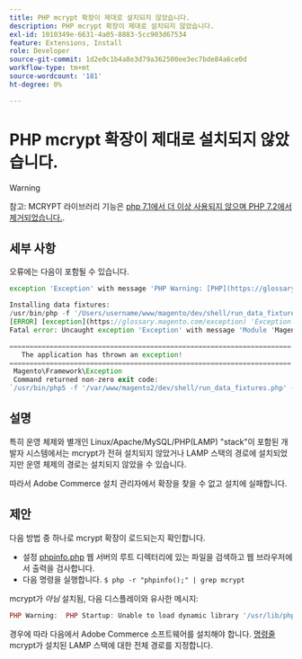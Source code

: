 ```yaml
---
title: PHP mcrypt 확장이 제대로 설치되지 않았습니다.
description: PHP mcrypt 확장이 제대로 설치되지 않았습니다.
exl-id: 1010349e-6631-4a05-8883-5cc903d67534
feature: Extensions, Install
role: Developer
source-git-commit: 1d2e0c1b4a8e3d79a362500ee3ec7bde84a6ce0d
workflow-type: tm+mt
source-wordcount: '181'
ht-degree: 0%

---
```


# PHP mcrypt 확장이 제대로 설치되지 않았습니다.

>[!WARNING]
>
>참고: MCRYPT 라이브러리 기능은 [php 7.1에서 더 이상 사용되지 않으며 PHP 7.2에서 제거되었습니다.](https://www.php.net/manual/en/intro.mcrypt.php).

## 세부 사항

오류에는 다음이 포함될 수 있습니다.

```php
exception 'Exception' with message 'PHP Warning: [PHP](https://glossary.magento.com/php) Startup: Unable to load dynamic [library](https://glossary.magento.com/library) '/usr/lib/php5/20121212/mcrypt.so' - /usr/lib/php5/20121212/mcrypt.so: cannot open shared object file: No such file or directory
```

```php
Installing data fixtures:
/usr/bin/php -f '/Users/username/www/magento/dev/shell/run_data_fixtures.php' -- --bootstrap='MAGE_DIRS[base][path]=/Users/username/www/magento' 2>&1
[ERROR] [exception](https://glossary.magento.com/exception) 'Exception' with message '
Fatal error: Uncaught exception 'Exception' with message 'Module 'Magento_Core' depends on 'mcrypt' PHP [extension](https://glossary.magento.com/extension) that is not loaded.'
```

```php
======================================================================
   The application has thrown an exception!
======================================================================
 Magento\Framework\Exception
 Command returned non-zero exit code:
`/usr/bin/php5 -f '/var/www/magento2/dev/shell/run_data_fixtures.php' -- --bootstrap='MAGE_DIRS[base][path]=/var/www/magento2' 2>&1`
```

## 설명

특히 운영 체제와 별개인 Linux/Apache/MySQL/PHP(LAMP) &quot;stack&quot;이 포함된 개발자 시스템에서는 mcrypt가 전혀 설치되지 않았거나 LAMP 스택의 경로에 설치되었지만 운영 체제의 경로는 설치되지 않았을 수 있습니다.

따라서 Adobe Commerce 설치 관리자에서 확장을 찾을 수 없고 설치에 실패합니다.

## 제안

다음 방법 중 하나로 mcrypt 확장이 로드되는지 확인합니다.

* 설정 [phpinfo.php](http://kb.mediatemple.net/questions/764/How+can+I+create+a+phpinfo.php+page%3F#gs) 웹 서버의 루트 디렉터리에 있는 파일을 검색하고 웹 브라우저에서 출력을 검사합니다.
* 다음 명령을 실행합니다.    `$ php -r "phpinfo();" | grep mcrypt`

mcrypt가 *아님* 설치됨, 다음 디스플레이와 유사한 메시지:

```php
PHP Warning:  PHP Startup: Unable to load dynamic library '/usr/lib/php5/20121212/mcrypt.so' - /usr/lib/php5/20121212/mcrypt.so: cannot open shared object file: No such file or directory in Unknown on line 0
```

경우에 따라 다음에서 Adobe Commerce 소프트웨어를 설치해야 합니다. [명령줄](https://devdocs.magento.com/guides/v2.3/install-gde/install/cli/install-cli.html) mcrypt가 설치된 LAMP 스택에 대한 전체 경로를 지정합니다.
